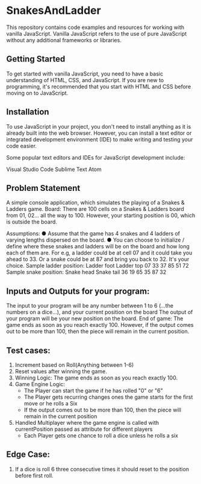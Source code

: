 # SnakesAndLadder
This repository contains code examples and resources for working with vanilla JavaScript. Vanilla JavaScript refers to the use of pure JavaScript without any additional frameworks or libraries.

## Getting Started
To get started with vanilla JavaScript, you need to have a basic understanding of HTML, CSS, and JavaScript. If you are new to programming, it's recommended that you start with HTML and CSS before moving on to JavaScript.

## Installation
To use JavaScript in your project, you don't need to install anything as it is already built into the web browser. However, you can install a text editor or integrated development environment (IDE) to make writing and testing your code easier.

Some popular text editors and IDEs for JavaScript development include:

Visual Studio Code
Sublime Text
Atom

## Problem Statement
A simple console application, which simulates the playing of a Snakes & Ladders game.
Board: There are 100 cells on a Snakes & Ladders board from 01, 02... all the way to 100. However, your starting
position is 00, which is outside the board.

Assumptions:
● Assume that the game has 4 snakes and 4 ladders of varying lengths dispersed on the board.
● You can choose to initialize / define where these snakes and ladders will be on the board and how long each of them
are. For e.g, a ladder could be at cell 07 and it could take you ahead to 33. Or a snake could be at 87 and bring you
back to 32. It's your choice.
Sample ladder position:
Ladder foot Ladder top
07 33
37 85
51 72
Sample snake position:
Snake head Snake tail
36 19
65 35
87 32

## Inputs and Outputs for your program:
The input to your program will be any number between 1 to 6 (...the numbers on a dice...), and your current position
on the board
The output of your program will be your new position on the board.
End of game: The game ends as soon as you reach exactly 100. However, if the output comes out to be more than
100, then the piece will remain in the current position.

## Test cases:

1. Increment based on Roll(Anything between 1-6)
2. Reset values after winning the game.
3. Winning Logic: The game ends as soon as you reach exactly 100.
4. Game Engine Logic:
   -  The Player can start the game if he has rolled "0" or "6"
   -  The Player gets recurring changes ones the game starts for the first move or he rolls a Six
   -  If the output comes out to be more than 100, then the piece will remain in the current position
5. Handled Multiplayer where the game engine is called with currentPosition passed as attribute for different players
   - Each Player gets one chance to roll a dice unless he rolls a six
## Edge Case:
1. If a dice is roll 6 three consecutive times it should reset to the position before first roll.
